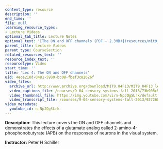 ```yaml
---
content_type: resource
description: ''
end_time: ''
file: null
learning_resource_types:
- Lecture Videos
optional_tab_title: Lecture Notes
optional_text: '[The ON and OFF channels (PDF - 2.3MB)](resources/mit9_04f13_vis4)'
parent_title: Lecture Videos
parent_type: CourseSection
related_resources_text: ''
resource_index_text: ''
resourcetype: Video
start_time: ''
title: 'Lec 4: The ON and OFF channels'
uid: 4ece218d-0481-5900-bc08-fbef3c82626f
video_files:
  archive_url: http://www.archive.org/download/MIT9.04F13/MIT9_04F13_lec04_300k.mp4
  video_captions_file: /courses/9-04-sensory-systems-fall-2013/73b908c58ac25ca8b01e5ba7cb4e5a7c_n-NpJQgSLrk.vtt
  video_thumbnail_file: https://img.youtube.com/vi/n-NpJQgSLrk/default.jpg
  video_transcript_file: /courses/9-04-sensory-systems-fall-2013/92726880e708351fa4330a6c60e243e6_n-NpJQgSLrk.pdf
video_metadata:
  youtube_id: n-NpJQgSLrk
---
```


**Description:** This lecture covers the ON and OFF channels and demonstrates the effects of a glutamate analog called 2-amino-4-phosphonobutyrate (APB) on the responses of neurons in the visual system.

**Instructor:** Peter H Schiller